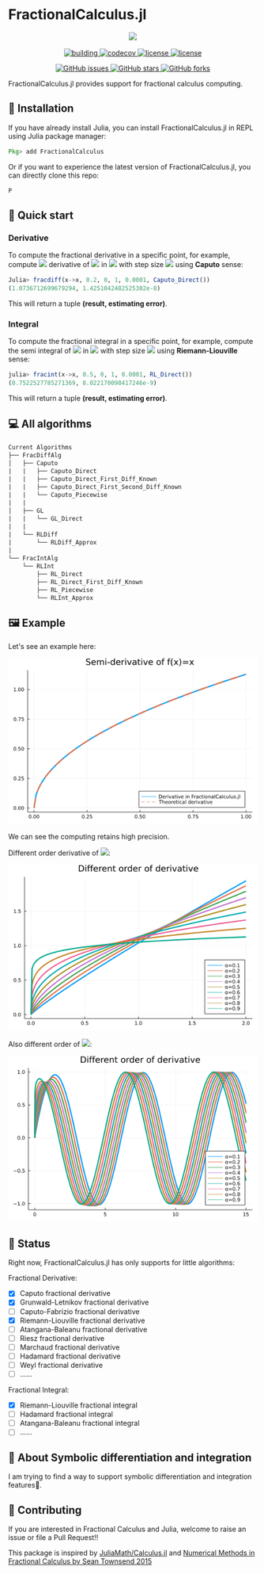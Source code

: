 # FractionalCalculus.jl

<p align="center">
<img width="250px" src="https://raw.githubusercontent.com/ErikQQY/FractionalCalculus.jl/master/docs/src/assets/logo.svg"/>
</p>


<p align="center">
  <a href="https://github.com/ErikQQY/FractionalCalculus.jl/actions?query=workflow%3ACI">
    <img alt="building" src="https://github.com/ErikQQY/FractionalCalculus.jl/workflows/CI/badge.svg">
  </a>
  <a href="https://codecov.io/gh/ErikQQY/FractionalCalculus.jl">
    <img alt="codecov" src="https://codecov.io/gh/ErikQQY/FractionalCalculus.jl/branch/master/graph/badge.svg">
  </a>
  <a href="https://www.erikqqy.xyz/FractionalCalculus.jl/dev/">
    <img src="https://img.shields.io/badge/docs-dev-blue.svg" alt="license">
  </a>
  <a href="https://github.com/ErikQQY/FractionalCalculus.jl/blob/master/LICENSE">
    <img src="https://img.shields.io/github/license/ErikQQY/FractionalCalculus.jl?style=flat-square" alt="license">
  </a>
</p>

<p align="center">
  <a href="https://github.com/ErikQQY/FractionalCalculus.jl/issues">
    <img alt="GitHub issues" src="https://img.shields.io/github/issues/ErikQQY/FractionalCalculus.jl?style=flat-square">
  </a>
  <a href="#">
    <img alt="GitHub stars" src="https://img.shields.io/github/stars/ErikQQY/FractionalCalculus.jl?style=flat-square">
  </a>
  <a href="https://github.com/ErikQQY/FractionalCalculus.jl/network">
    <img alt="GitHub forks" src="https://img.shields.io/github/forks/ErikQQY/FractionalCalculus.jl?style=flat-square">
  </a>
</p>

FractionalCalculus.jl provides support for fractional calculus computing.

## 🎇 Installation

If you have already install Julia, you can install FractionalCalculus.jl in REPL using Julia package manager:

```julia
Pkg> add FractionalCalculus
```

Or if you want to experience the latest version of FractionalCalculus.jl, you can directly clone this repo:

```julia
P
```

## 🦸 Quick start

### Derivative

To compute the fractional derivative in a specific point, for example, compute <img src="https://latex.codecogs.com/gif.latex?\alpha=0.2" /> derivative of <img src="https://latex.codecogs.com/gif.latex?f(x)=x" /> in <img src="https://latex.codecogs.com/gif.latex?x=1" /> with step size <img src="https://latex.codecogs.com/gif.latex?h=0.0001" /> using **Caputo** sense:

```julia
Julia> fracdiff(x->x, 0.2, 0, 1, 0.0001, Caputo_Direct())
(1.0736712699679294, 1.4251042482525302e-8)
```

This will return a tuple **(result, estimating error)**.

### Integral

To compute the fractional integral in a specific point, for example, compute the semi integral of <img src="https://latex.codecogs.com/gif.latex?f(x)=x " /> in <img src="https://latex.codecogs.com/gif.latex?x=1" />  with step size <img src="https://latex.codecogs.com/gif.latex?h=0.0001" /> using **Riemann-Liouville** sense:

```julia
julia> fracint(x->x, 0.5, 0, 1, 0.0001, RL_Direct())
(0.7522527785271369, 8.022170098417246e-9)
```

This will return a tuple **(result, estimating error)**.

## 💻 All algorithms

```
Current Algorithms
├── FracDiffAlg
│   ├── Caputo
|   |   ├── Caputo_Direct
|   |   ├── Caputo_Direct_First_Diff_Known
|   |   ├── Caputo_Direct_First_Second_Diff_Known
|   |   └── Caputo_Piecewise
|   |
│   ├── GL
|   |   └── GL_Direct
|   |
|   └── RLDiff
|       └── RLDiff_Approx
|
└── FracIntAlg
    └── RLInt
        ├── RL_Direct
        ├── RL_Direct_First_Diff_Known
        ├── RL_Piecewise
        └── RLInt_Approx
```

## 🖼️ Example

Let's see an example here:

![Plot](/docs/src/assets/semiderivativeplot.png)

We can see the computing retains high precision.

Different order derivative of <img src="https://latex.codecogs.com/gif.latex?f(x)=x" />:

![Different Order](/docs/src/assets/differentorderplot.png)



Also different order of <img src="https://latex.codecogs.com/gif.latex?f(x)=sin(x)" />:

![Different Order of sin](/docs/src/assets/differentordersinplot.png)

## 📢 Status

Right now, FractionalCalculus.jl has only supports for little algorithms:

Fractional Derivative:

- [x] Caputo fractional derivative
- [x] Grunwald-Letnikov fractional derivative
- [ ] Caputo-Fabrizio fractional derivative
- [x] Riemann-Liouville fractional derivative 
- [ ] Atangana-Baleanu fractional derivative
- [ ] Riesz fractional derivative
- [ ] Marchaud fractional derivative
- [ ] Hadamard  fractional derivative
- [ ] Weyl  fractional derivative
- [ ] ......

Fractional Integral:
- [x] Riemann-Liouville fractional integral
- [ ] Hadamard fractional integral
- [ ] Atangana-Baleanu fractional integral
- [ ] ......

## 🧙 About Symbolic differentiation and integration

I am trying to find a way to support symbolic differentiation and integration features🤔.

## 🥂 Contributing

If you are interested in Fractional Calculus and Julia, welcome to raise an issue or file a Pull Request!!

This package is inspired by [JuliaMath/Calculus.jl](https://github.com/JuliMath/Calculus.jl) and [Numerical Methods in Fractional Calculus by Sean Townsend 2015](http://broncoscholar.library.cpp.edu/bitstream/10211.3/160926/1/TownsendSean_Thesis2015.pdf)